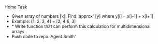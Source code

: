 Home Task
+ Given array of numbers [x]. Find 'approx' [y] where
y[i] = x[i-1] + x[i+1]
+ Example: [1, 2, 3, 4] = [2, 4 6, 3]
+ \* Write function that can perform this calculation
for multidimensional arrays
+ Push code to repo 'Agent Smith'